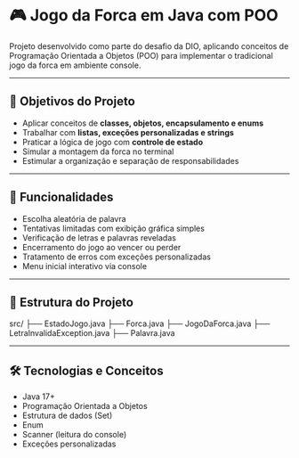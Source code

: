 # 🎮 Jogo da Forca em Java com POO

Projeto desenvolvido como parte do desafio da DIO, aplicando conceitos de Programação Orientada a Objetos (POO) para implementar o tradicional jogo da forca em ambiente console.

---

## 🚀 Objetivos do Projeto

- Aplicar conceitos de **classes, objetos, encapsulamento e enums**
- Trabalhar com **listas, exceções personalizadas e strings**
- Praticar a lógica de jogo com **controle de estado**
- Simular a montagem da forca no terminal
- Estimular a organização e separação de responsabilidades

---

## 🧠 Funcionalidades

- Escolha aleatória de palavra
- Tentativas limitadas com exibição gráfica simples
- Verificação de letras e palavras reveladas
- Encerramento do jogo ao vencer ou perder
- Tratamento de erros com exceções personalizadas
- Menu inicial interativo via console

---

## 📁 Estrutura do Projeto

src/
├── EstadoJogo.java
├── Forca.java
├── JogoDaForca.java
├── LetraInvalidaException.java
├── Palavra.java

---

## 🛠️ Tecnologias e Conceitos

- Java 17+
- Programação Orientada a Objetos
- Estrutura de dados (Set)
- Enum
- Scanner (leitura do console)
- Exceções personalizadas

